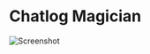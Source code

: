 # Chatlog Magician

![Screenshot]([https://media.discordapp.net/attachments/934910560041046057/1034088483280662568/unknown.png])

